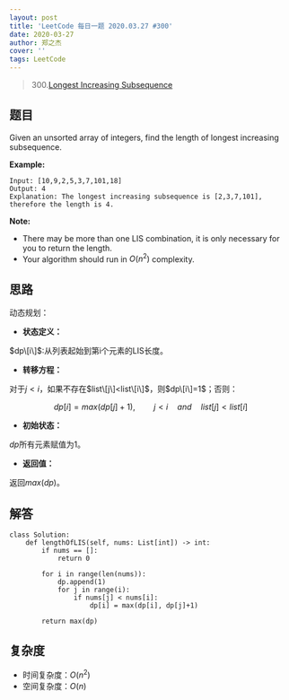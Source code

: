 ```yaml
---
layout: post
title: 'LeetCode 每日一题 2020.03.27 #300'
date: 2020-03-27
author: 郑之杰
cover: ''
tags: LeetCode
---
```


> 300.[Longest Increasing Subsequence](https://leetcode-cn.com/problems/longest-increasing-subsequence/)

## 题目
Given an unsorted array of integers, find the length of longest increasing subsequence.

**Example:**

```
Input: [10,9,2,5,3,7,101,18]
Output: 4 
Explanation: The longest increasing subsequence is [2,3,7,101], therefore the length is 4.
```

**Note:**

- There may be more than one LIS combination, it is only necessary for you to return the length.
- Your algorithm should run in $O(n^2)$ complexity.

## 思路
动态规划：

- **状态定义：**

$dp\[i\]$:从列表起始到第i个元素的LIS长度。

- **转移方程：**

对于$j<i$，如果不存在$list\[j\]<list\[i\]$，则$dp\[i\]=1$；否则：

$$ dp[i] = max(dp[j]+1), \quad \quad j<i \quad and \quad list[j]<list[i] $$

- **初始状态：**

$dp$所有元素赋值为1。

- **返回值：**

返回$max(dp)$。

## 解答
```
class Solution:
    def lengthOfLIS(self, nums: List[int]) -> int:
        if nums == []:
            return 0

        for i in range(len(nums)):
            dp.append(1)
            for j in range(i):
                if nums[j] < nums[i]:
                    dp[i] = max(dp[i], dp[j]+1)

        return max(dp)
```

## 复杂度
- 时间复杂度：$O(n^2)$
- 空间复杂度：$O(n)$

